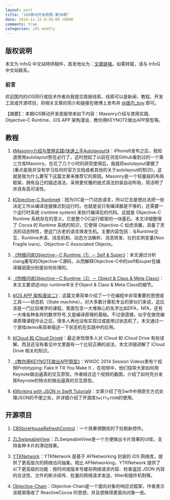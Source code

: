 ```yaml
---
layout: post
title: "iOS移动开发周报-第30期"
date: 2014-11-15 8:38:00 +0800
comments: true
categories: iOS weekly
---
```


## 版权说明

本文为 InfoQ 中文站特供稿件，首发地址为：[文章链接](http://www.infoq.com/cn/news/2014/11/masonry-introduction-practise)。如需转载，请与 InfoQ 中文站联系。

### 前言

欢迎国内的iOS同行或技术作者向我提交周报线索，线索可以是新闻、教程、开发工具或开源项目，将相关文章的简介和链接在微博上发布并 [@唐巧_boy](http://weibo.com/tangqiaoboy) 即可。

【摘要】：本期iOS移动开发周报带来如下内容：Masonry介绍与使用实践、Objective-C Runtime、iOS APP 架构漫谈、教你用KEYNOTE做出APP原型等。

## 教程

 1. [《Masonry介绍与使用实践(快速上手Autolayout)》](http://adad184.com/2014/09/28/use-masonry-to-quick-solve-autolayout/)：iPhone6发布之后，我知道使用autolayout势在必行了，这时想起了以前在浏览Github看到过的一个第三方库Masonry。在花了几个小时的研究使用后，我就将autolayout掌握了(重点是我并没有学习任何的官方文档或者其他的关于autolayout的知识)，这就是我为什么要写下这篇文章来推荐它的原因。Masonry是一个轻量级的布局框架，拥有自己的描述语法，采用更优雅的链式语法封装自动布局，简洁明了并具有高可读性。

 1. [《Objective-C Runtime》](http://yulingtianxia.com/blog/2014/11/05/objective-c-runtime/)：因为OC是一门动态语言，所以它总是想办法把一些决定工作从编译连接推迟到运行时。也就是说只有编译器是不够的，还需要一个运行时系统 (runtime system) 来执行编译后的代码。这就是 Objective-C Runtime 系统存在的意义，它是整个OC运行框架的一块基石。本文详细整理了 Cocoa 的 Runtime 系统的知识，它使得 Objective-C 如虎添翼，具备了灵活的动态特性，使这门古老的语言焕发生机。主要内容包括：与Runtime交互、Runtime术语、消息机制、动态方法解析、消息转发、壮的实例变量(Non Fragile ivars)、Objective-C Associated Objects。

 1. [《刨根问底Objective－C Runtime（1）－ Self & Super》](http://t.cn/R7HYfhz)：本文通过分析clang重写的Objective-C源码，从而解释Objective-C中的self和super在编译器层面分别是如何处理的。

 1. [《刨根问底Objective－C Runtime（2）－ Object & Class & Meta Class》](http://t.cn/R7QUSUE)：本文主要讲述objc runtime中关于Object & Class & Meta Class的细节。

 1. [《iOS APP 架构漫谈二》](http://studentdeng.github.io/blog/2014/11/05/ios-architecture2/)：这篇文章简单介绍了一个在编程中非常重要的思想或工具——状态机（State machine）。对大多数计算机专业的家伙们来说，这应该是一门比较难学的课程，里面包含一大堆揪心的名字比如DFA，NFA，还有一大堆各种各样的数学符号,又是编译原理的基础。不过很遗憾，似乎在做完编译原理课程作业之后，很多人再也没有实现过或是用过状态机了。本文通过一个游戏demo来简单描述一下状态机在实践中的应用。
 
 1. [《iCloud 和 iCloud Drive》](http://iiiyu.com/2014/10/20/iCloud-and-iCloud-Drive/)：最近发现很多人对 iCloud 和 iCloud Drive 有些误解，而且还没有看见中文里面有一个比较正确的说法，本文详细讲解了 iCloud Drive 相关的知识。

 1. [《教你用KEYNOTE做出APP原型》](http://mp.weixin.qq.com/s?__biz=MjM5MTg2NDA3MQ==&mid=201175604&idx=1&sn=06882db86c9eacbc0cdca4df6dbdb67b#rd)：WWDC 2014 Session Videos里有个视频Prototyping: Fake It Till You Make It ，在视频中，他们指导大家如何用Keynote做出逼真的交互原型。作者结合这个视频的截图，介绍了如何充分发挥Keynote的特点的做出逼真的交互原型。

 1. [《Working with JSON in Swift Tutorial》](http://www.raywenderlich.com/82706/working-with-json-in-swift-tutorial)：文章介绍了在Swift中用原生方式处理JSON的不便之处，并详细介绍了开源库`SwiftyJSON`的使用。

## 开源项目

 1. [CBStoreHouseRefreshControl](https://github.com/coolbeet/CBStoreHouseRefreshControl)：一个效果很酷炫的下拉刷新控件。

 1. [ZLSwipeableView](https://github.com/zhxnlai/ZLSwipeableView)：ZLSwipeableView是一个方便做出卡片效果的UI库，支持各种卡片的滑动效果。
 
 1. [YTKNetwork](https://github.com/yuantiku/YTKNetwork)：YTKNetwork 是基于 AFNetworking 封装的 iOS 网络库，提供了更高层次的网络访问抽象。相比 AFNetworking，YTKNetwork 提供了以下更高级的功能：按时间或版本号缓存网络请求内容、检查返回 JSON 内容的合法性、文件的断点续传、批量的网络请求发送、filter和插件机制等。

 1. [Objective-Chain](https://github.com/iMartinKiss/Objective-Chain)：Objective-Chain是一个面向对象的响应式框架，作者表示该框架吸收了 ReactiveCocoa 的思想，并且想做得更面向对象一些。

